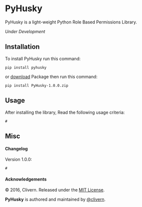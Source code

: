 PyHusky
==========

PyHusky is a light-weight Python Role Based Permissions Library.

*Under Development*

Installation
------------
To install PyHusky run this command:
```
pip install pyhusky
```
or [download](https://github.com/Clivern/husky/archive/1.0.0.zip) Package then run this command:
```
pip install PyHusky-1.0.0.zip
```

Usage
-----
After installing the library, Read the following usage criteria:
```
#
```

Misc
----

#### Changelog

Version 1.0.0:
```
#
```

#### Acknowledgements

© 2016, Clivern. Released under the [MIT License](http://www.opensource.org/licenses/mit-license.php).

**PyHusky** is authored and maintained by [@clivern](http://github.com/clivern).
